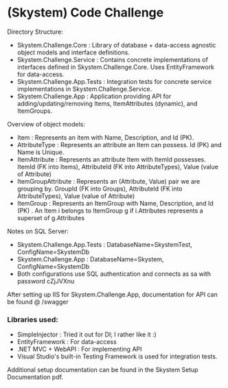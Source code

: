 # (Skystem) Code Challenge

Directory Structure:

 * Skystem.Challenge.Core : Library of database + data-access agnostic object models and interface definitions.
 * Skystem.Challenge.Service : Contains concrete implementations of interfaces defined in Skystem.Challenge.Core. Uses EntityFramework for data-access.
 * Skystem.Challenge.App.Tests : Integration tests for concrete service implementations in Skystem.Challenge.Service.
 * Skystem.Challenge.App : Application providing API for adding/updating/removing Items, ItemAttributes (dynamic), and ItemGroups.

Overview of object models:

 * Item : Represents an item with Name, Description, and Id (PK).
 * AttributeType : Represents an attribute an Item can possess. Id (PK) and Name is Unique.
 * ItemAttribute : Represents an attribute Item with ItemId possesses. ItemId (FK into Items), AttributeId (FK into AttributeTypes), Value (value of Attribute)
 * ItemGroupAttribute : Represents an (Attribute, Value) pair we are grouping by. GroupId (FK into Groups), AttributeId (FK into AttributeTypes), Value (value of Attribute)
 * ItemGroup : Represents an ItemGroup with Name, Description, and Id (PK) . An Item i belongs to ItemGroup g if i.Attributes represents a superset of g.Attributes

Notes on SQL Server:
 * Skystem.Challenge.App.Tests : DatabaseName=SkystemTest, ConfigName=SkystemDb
 * Skystem.Challenge.App : DatabaseName=Skystem, ConfigName=SkystemDb
 * Both configurations use SQL authentication and connects as sa with password cZjJVXnu

After setting up IIS for Skystem.Challenge.App, documentation for API can be found @ /swagger

### Libraries used:

 * SimpleInjector : Tried it out for DI; I rather like it :) 
 * EntityFramework : For data-access
 * .NET MVC + WebAPI : For implementing API
 * Visual Studio's built-in Testing Framework is used for integration tests.

Additional setup documentation can be found in the Skystem Setup Documentation pdf.
